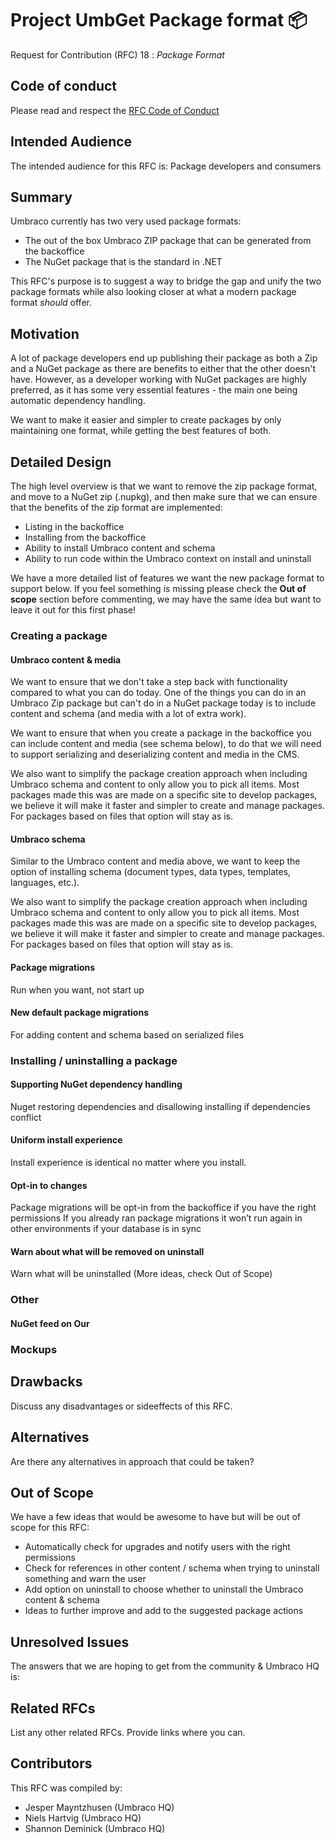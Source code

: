 # Project UmbGet Package format 📦

Request for Contribution (RFC) 18 : _Package Format_

## Code of conduct

Please read and respect the [RFC Code of Conduct](https://github.com/umbraco/rfcs/blob/master/CODE_OF_CONDUCT.md)

## Intended Audience

The intended audience for this RFC is: Package developers and consumers

## Summary

Umbraco currently has two very used package formats: 
- The out of the box Umbraco ZIP package that can be generated from the backoffice
- The NuGet package that is the standard in .NET

This RFC's purpose is to suggest a way to bridge the gap and unify the two package formats while also looking closer at what a modern package format *should* offer.

## Motivation

A lot of package developers end up publishing their package as both a Zip and a NuGet package as there are benefits to either that the other doesn't have. However, as a developer working with NuGet packages are highly preferred, as it has some very essential features - the main one being automatic dependency handling.

We want to make it easier and simpler to create packages by only maintaining one format, while getting the best features of both.

## Detailed Design

The high level overview is that we want to remove the zip package format, and move to a NuGet zip (.nupkg), and then make sure that we can ensure that the benefits of the zip format are implemented:

- Listing in the backoffice
- Installing from the backoffice
- Ability to install Umbraco content and schema
- Ability to run code within the Umbraco context on install and uninstall

We have a more detailed list of features we want the new package format to support below. If you feel something is missing please check the **Out of scope** section before commenting, we may have the same idea but want to leave it out for this first phase!

### Creating a package

#### Umbraco content & media

We want to ensure that we don't take a step back with functionality compared to what you can do today. One of the things you can do in an Umbraco Zip package but can't do in a NuGet package today is to include content and schema (and media with a lot of extra work). 

We want to ensure that when you create a package in the backoffice you can include content and media (see schema below), to do that we will need to support serializing and deserializing content and media in the CMS.

We also want to simplify the package creation approach when including Umbraco schema and content to only allow you to pick all items. Most packages made this was are made on a specific site to develop packages, we believe it will make it faster and simpler to create and manage packages. For packages based on files that option will stay as is.

#### Umbraco schema

Similar to the Umbraco content and media above, we want to keep the option of installing schema (document types, data types, templates, languages, etc.). 

We also want to simplify the package creation approach when including Umbraco schema and content to only allow you to pick all items. Most packages made this was are made on a specific site to develop packages, we believe it will make it faster and simpler to create and manage packages. For packages based on files that option will stay as is.

#### Package migrations

Run when you want, not start up

#### New default package migrations

For adding content and schema based on serialized files

### Installing / uninstalling a package

#### Supporting NuGet dependency handling


Nuget restoring dependencies and disallowing installing if dependencies conflict


#### Uniform install experience

Install experience is identical no matter where you install. 


#### Opt-in to changes

Package migrations will be opt-in from the backoffice if you have the right permissions
If you already ran package migrations it won’t run again in other environments if your database is in sync


#### Warn about what will be removed on uninstall

Warn what will be uninstalled
(More ideas, check Out of Scope)

### Other

#### NuGet feed on Our

### Mockups

## Drawbacks

Discuss any disadvantages or sideeffects of this RFC.

## Alternatives

Are there any alternatives in approach that could be taken? 

## Out of Scope

We have a few ideas that would be awesome to have but will be out of scope for this RFC:

- Automatically check for upgrades and notify users with the right permissions
- Check for references in other content / schema when trying to uninstall something and warn the user
- Add option on uninstall to choose whether to uninstall the Umbraco content & schema
- Ideas to further improve and add to the suggested package actions

## Unresolved Issues

The answers that we are hoping to get from the community & Umbraco HQ is:

## Related RFCs 

List any other related RFCs. Provide links where you can.

## Contributors

This RFC was compiled by:

* Jesper Mayntzhusen (Umbraco HQ)
* Niels Hartvig (Umbraco HQ)
* Shannon Deminick (Umbraco HQ)
